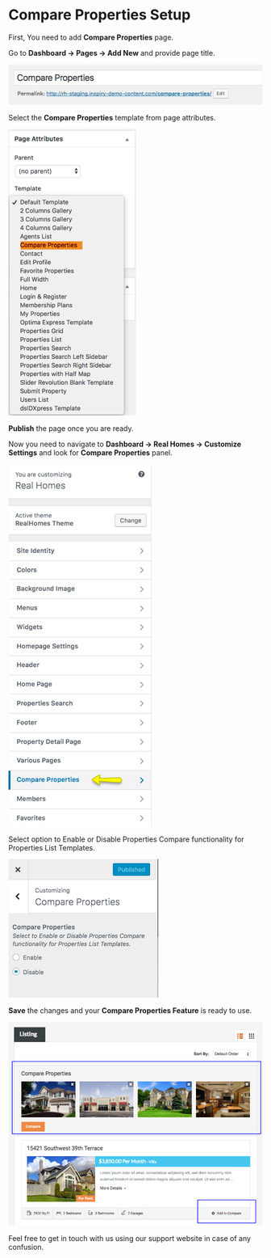 # Compare Properties Setup

First, You need to add **Compare Properties** page. 

Go to **Dashboard → Pages → Add New** and provide page title.
 
![Real Homes Documentation](images/other-features/compare-title.png)

Select the **Compare Properties** template from page attributes.

![Real Homes Documentation](images/other-features/compare-page-attributes.png)

**Publish** the page once you are ready.

Now you need to navigate to **Dashboard → Real Homes → Customize Settings** and look for **Compare Properties** panel.

![Real Homes Documentation](images/other-features/compare-properties-panel.png)

Select option to Enable or Disable Properties Compare functionality for Properties List Templates.

![Real Homes Documentation](images/other-features/list-templates-taxonomy-pages.png)

**Save** the changes and your **Compare Properties Feature** is ready to use. 

![Real Homes Documentation](images/other-features/compare-properties-frontend.png)

Feel free to get in touch with us using our support website in case of any confusion.
